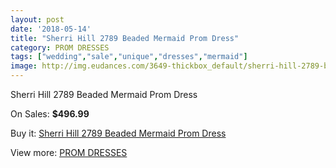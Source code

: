 ```yaml
---
layout: post
date: '2018-05-14'
title: "Sherri Hill 2789 Beaded Mermaid Prom Dress"
category: PROM DRESSES
tags: ["wedding","sale","unique","dresses","mermaid"]
image: http://img.eudances.com/3649-thickbox_default/sherri-hill-2789-beaded-mermaid-prom-dress.jpg
---
```

Sherri Hill 2789 Beaded Mermaid Prom Dress

On Sales: **$496.99**
<a href="https://www.eudances.com/en/prom-dresses/1221-sherri-hill-2789-beaded-mermaid-prom-dress.html"><amp-img layout="responsive" width="600" height="600" src="//img.eudances.com/3649-thickbox_default/sherri-hill-2789-beaded-mermaid-prom-dress.jpg" alt="Sherri Hill 2789 Beaded Mermaid Prom Dress 0" /></a>
<a href="https://www.eudances.com/en/prom-dresses/1221-sherri-hill-2789-beaded-mermaid-prom-dress.html"><amp-img layout="responsive" width="600" height="600" src="//img.eudances.com/3650-thickbox_default/sherri-hill-2789-beaded-mermaid-prom-dress.jpg" alt="Sherri Hill 2789 Beaded Mermaid Prom Dress 1" /></a>

Buy it: [Sherri Hill 2789 Beaded Mermaid Prom Dress](https://www.eudances.com/en/prom-dresses/1221-sherri-hill-2789-beaded-mermaid-prom-dress.html "Sherri Hill 2789 Beaded Mermaid Prom Dress")

View more: [PROM DRESSES](https://www.eudances.com/en/13-prom-dresses "PROM DRESSES")